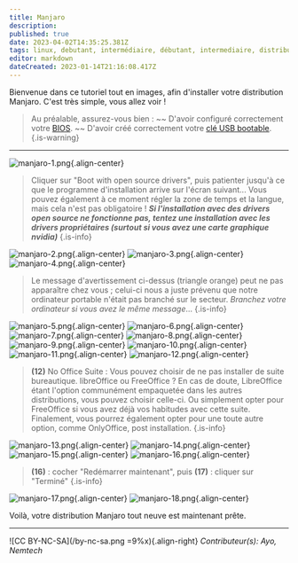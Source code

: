 ```yaml
---
title: Manjaro
description: 
published: true
date: 2023-04-02T14:35:25.381Z
tags: linux, debutant, intermédiaire, débutant, intermediaire, distribution
editor: markdown
dateCreated: 2023-01-14T21:16:08.417Z
---
```


Bienvenue dans ce tutoriel tout en images, afin d'installer votre distribution Manjaro. C'est très simple, vous allez voir !

> Au préalable, assurez-vous bien : 
> ~~ D'avoir configuré correctement votre [BIOS](./bios-boot.md#).
> ~~ D'avoir créé correctement votre [clé USB bootable](./usb-bootable.md#).
{.is-warning}

---

![manjaro-1.png](./images/manjaro-1.png){.align-center}

> Cliquer sur "Boot with open source drivers", puis patienter jusqu'à ce que le programme d'installation arrive sur l'écran suivant...
> Vous pouvez également à ce moment régler la zone de temps et la langue, mais cela n'est pas obligatoire !
> ***Si l'installation avec des drivers open source ne fonctionne pas, tentez une installation avec les drivers propriétaires (surtout si vous avez une carte graphique nvidia)***
{.is-info}

![manjaro-2.png](./images/manjaro-2.png){.align-center}
![manjaro-3.png](./images/manjaro-3.png){.align-center}
![manjaro-4.png](./images/manjaro-4.png){.align-center}

> Le message d'avertissement ci-dessus (triangle orange) peut ne pas apparaître chez vous ; celui-ci nous a juste prévenu que notre ordinateur portable n'était pas branché sur le secteur. *Branchez votre ordinateur si vous avez le même message*...
{.is-info}

![manjaro-5.png](./images/manjaro-5.png){.align-center}
![manjaro-6.png](./images/manjaro-6.png){.align-center}
![manjaro-7.png](./images/manjaro-7.png){.align-center}
![manjaro-8.png](./images/manjaro-8.png){.align-center}
![manjaro-9.png](./images/manjaro-9.png){.align-center}
![manjaro-10.png](./images/manjaro-10.png){.align-center}
![manjaro-11.png](./images/manjaro-11.png){.align-center}
![manjaro-12.png](./images/manjaro-12.png){.align-center}

> **(12)** No Office Suite : Vous pouvez choisir de ne pas installer de suite bureautique.
libreOffice ou FreeOffice ?  En cas de doute, LibreOffice étant l'option communément empaquetée dans les autres distributions, vous pouvez choisir celle-ci.
Ou simplement opter pour FreeOffice si vous avez déjà vos habitudes avec cette suite.
Finalement, vous pourrez également opter pour une toute autre option, comme OnlyOffice, post installation.
{.is-info}

![manjaro-13.png](./images/manjaro-13.png){.align-center}
![manjaro-14.png](./images/manjaro-14.png){.align-center}
![manjaro-15.png](./images/manjaro-15.png){.align-center}
![manjaro-16.png](./images/manjaro-16.png){.align-center}
> **(16)** : cocher "Redémarrer maintenant", puis **(17)** : cliquer sur "Terminé"
{.is-info}

![manjaro-17.png](./images/manjaro-17.png){.align-center}
![manjaro-18.png](./images/manjaro-18.png){.align-center}

Voilà, votre distribution Manjaro tout neuve est maintenant prête.

---
![CC BY-NC-SA](/by-nc-sa.png =9%x){.align-right} *Contributeur(s): Ayo, Nemtech*